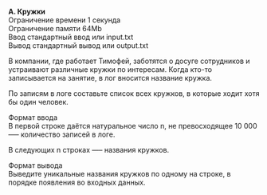 **A. Кружки**  
Ограничение времени	1 секунда  
Ограничение памяти	64Mb  
Ввод	стандартный ввод или input.txt  
Вывод	стандартный вывод или output.txt  

В компании, где работает Тимофей, заботятся о досуге сотрудников и устраивают различные кружки по интересам. Когда кто-то записывается на занятие, в лог вносится название кружка.  

По записям в логе составьте список всех кружков, в которые ходит хотя бы один человек.  

Формат ввода  
В первой строке даётся натуральное число n, не превосходящее 10 000 –— количество записей в логе.  

В следующих n строках —– названия кружков.  

Формат вывода  
Выведите уникальные названия кружков по одному на строке, в порядке появления во входных данных.  

